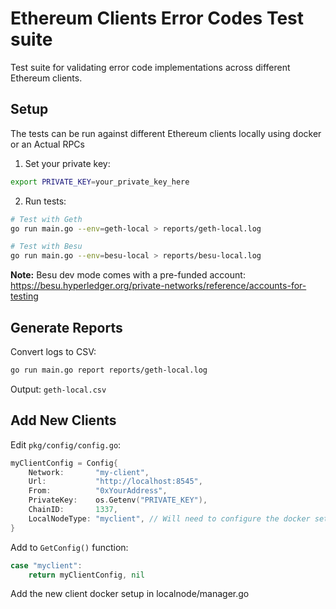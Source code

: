 # Ethereum Clients Error Codes Test suite

Test suite for validating error code implementations across different Ethereum clients.

## Setup
The tests can be run against different Ethereum clients locally using docker or an Actual RPCs

1. Set your private key:
```bash
export PRIVATE_KEY=your_private_key_here
```

2. Run tests:
```bash
# Test with Geth
go run main.go --env=geth-local > reports/geth-local.log

# Test with Besu
go run main.go --env=besu-local > reports/besu-local.log
```

**Note:** Besu dev mode comes with a pre-funded account:
https://besu.hyperledger.org/private-networks/reference/accounts-for-testing


## Generate Reports

Convert logs to CSV:
```bash
go run main.go report reports/geth-local.log
```

Output: `geth-local.csv`

## Add New Clients

Edit `pkg/config/config.go`:

```go
myClientConfig = Config{
    Network:       "my-client",
    Url:           "http://localhost:8545",
    From:          "0xYourAddress",
    PrivateKey:    os.Getenv("PRIVATE_KEY"),
    ChainID:       1337,
    LocalNodeType: "myclient", // Will need to configure the docker setup as well to run this client
}
```

Add to `GetConfig()` function:
```go
case "myclient":
    return myClientConfig, nil
```

Add the new client docker setup in localnode/manager.go

